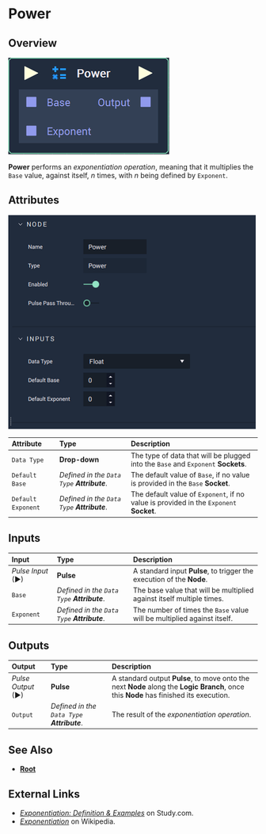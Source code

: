# Power

## Overview

![The Power Node.](../../.gitbook/assets/node-power2.png)

**Power** performs an _exponentiation operation_, meaning that it multiplies the `Base` value, against itself, _n_ times, with _n_ being defined by `Exponent`.

## Attributes

![The Power Node Attributes.](../../.gitbook/assets/node-power2-attr.png)

| Attribute | Type | Description |
| :--- | :--- | :--- |
| `Data Type` | **Drop-down** | The type of data that will be plugged into the `Base` and `Exponent` **Sockets**. |
| `Default Base` | _Defined in the `Data Type` **Attribute**_. | The default value of `Base`, if no value is provided in the `Base` **Socket**. |
| `Default Exponent` | _Defined in the `Data Type` **Attribute**_. | The default value of `Exponent`, if no value is provided in the `Exponent` **Socket**. |

## Inputs

| Input | Type | Description |
| :--- | :--- | :--- |
| _Pulse Input_ \(►\) | **Pulse** | A standard input **Pulse**, to trigger the execution of the **Node**. |
| `Base` | _Defined in the `Data Type` **Attribute**_. | The base value that will be multiplied against itself multiple times. |
| `Exponent` | _Defined in the `Data Type` **Attribute**_. | The number of times the `Base` value will be multiplied against itself. |

## Outputs

| Output | Type | Description |
| :--- | :--- | :--- |
| _Pulse Output_ \(►\) | **Pulse** | A standard output **Pulse**, to move onto the next **Node** along the **Logic Branch**, once this **Node** has finished its execution. |
| `Output` | _Defined in the `Data Type` **Attribute**_. | The result of the _exponentiation operation_. |

## See Also

* [**Root**](root.md)

## External Links

* [_Exponentiation: Definition & Examples_](https://study.com/academy/lesson/exponentiation-definition-examples-quiz.html) on Study.com.
* [_Exponentiation_](https://en.wikipedia.org/wiki/Exponentiation) on Wikipedia.

